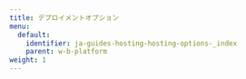 ```yaml
---
title: デプロイメントオプション
menu:
  default:
    identifier: ja-guides-hosting-hosting-options-_index
    parent: w-b-platform
weight: 1
---
```


